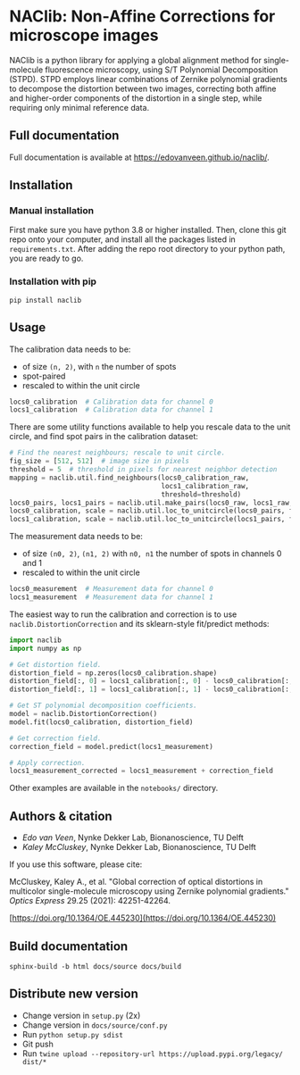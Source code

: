 # NAClib: Non-Affine Corrections for microscope images

NAClib is a python library for applying a global alignment method
for single-molecule fluorescence microscopy, using S/T Polynomial 
Decomposition (STPD). STPD employs linear combinations of Zernike 
polynomial gradients to decompose the distortion between two images, 
correcting both affine and higher-order components of the distortion 
in a single step, while requiring only minimal reference data.

## Full documentation

Full documentation is available at https://edovanveen.github.io/naclib/.

## Installation

### Manual installation

First make sure you have python 3.8 or higher installed. Then, clone
this git repo onto your computer, and install all the packages listed
in `requirements.txt`. After adding the repo root directory to
your python path, you are ready to go.

### Installation with pip

```
pip install naclib
```

## Usage

The calibration data needs to be:
- of size `(n, 2)`, with `n` the number of spots
- spot-paired
- rescaled to within the unit circle

```python 
locs0_calibration  # Calibration data for channel 0
locs1_calibration  # Calibration data for channel 1
```

There are some utility functions available to help you rescale
data to the unit circle, and find spot pairs in the calibration dataset:

```python
# Find the nearest neighbours; rescale to unit circle.
fig_size = [512, 512]  # image size in pixels
threshold = 5  # threshold in pixels for nearest neighbor detection
mapping = naclib.util.find_neighbours(locs0_calibration_raw, 
                                      locs1_calibration_raw, 
                                      threshold=threshold)
locs0_pairs, locs1_pairs = naclib.util.make_pairs(locs0_raw, locs1_raw, mapping)
locs0_calibration, scale = naclib.util.loc_to_unitcircle(locs0_pairs, fig_size)
locs1_calibration, scale = naclib.util.loc_to_unitcircle(locs1_pairs, fig_size)
```

The measurement data needs to be:
- of size `(n0, 2)`, `(n1, 2)` with `n0, n1` the number of spots in channels 0 and 1
- rescaled to within the unit circle

```python
locs0_measurement  # Measurement data for channel 0
locs1_measurement  # Measurement data for channel 1
```

The easiest way to run the calibration and correction is to use `naclib.DistortionCorrection`
and its sklearn-style fit/predict methods:

```python
import naclib
import numpy as np

# Get distortion field.
distortion_field = np.zeros(locs0_calibration.shape)
distortion_field[:, 0] = locs1_calibration[:, 0] - locs0_calibration[:, 0]
distortion_field[:, 1] = locs1_calibration[:, 1] - locs0_calibration[:, 1]

# Get ST polynomial decomposition coefficients.
model = naclib.DistortionCorrection()
model.fit(locs0_calibration, distortion_field)

# Get correction field.
correction_field = model.predict(locs1_measurement)

# Apply correction.
locs1_measurement_corrected = locs1_measurement + correction_field
```

Other examples are available in the `notebooks/` directory.

## Authors & citation

- *Edo van Veen*, Nynke Dekker Lab, Bionanoscience, TU Delft
- *Kaley McCluskey*, Nynke Dekker Lab, Bionanoscience, TU Delft

If you use this software, please cite:

McCluskey, Kaley A., et al. "Global correction of optical distortions in multicolor single-molecule microscopy using Zernike polynomial gradients." *Optics Express* 29.25 (2021): 42251-42264.

[https://doi.org/10.1364/OE.445230](https://doi.org/10.1364/OE.445230)

## Build documentation

```
sphinx-build -b html docs/source docs/build
```

## Distribute new version

- Change version in `setup.py` (2x)
- Change version in `docs/source/conf.py`
- Run `python setup.py sdist`
- Git push
- Run `twine upload --repository-url https://upload.pypi.org/legacy/ dist/*`
